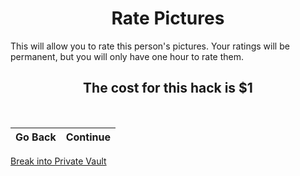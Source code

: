 <h1 align="center"> Rate Pictures </h1>
  <p><p></p></p>
  
This will allow you to rate this person's pictures. Your ratings will be permanent, but you will only have one hour to rate them.  
<p></p><p></p>
  
 <h2 align="center"> The cost for this hack is $1</h2>
 <p></p><br>
 
Go Back | Continue
------------ | -------------


[Break into Private Vault](index.md)
